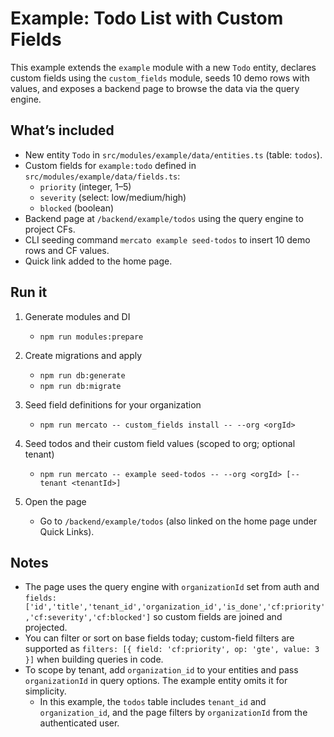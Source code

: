 # Example: Todo List with Custom Fields

This example extends the `example` module with a new `Todo` entity, declares custom fields using the `custom_fields` module, seeds 10 demo rows with values, and exposes a backend page to browse the data via the query engine.

## What’s included
- New entity `Todo` in `src/modules/example/data/entities.ts` (table: `todos`).
- Custom fields for `example:todo` defined in `src/modules/example/data/fields.ts`:
  - `priority` (integer, 1–5)
  - `severity` (select: low/medium/high)
  - `blocked` (boolean)
- Backend page at `/backend/example/todos` using the query engine to project CFs.
- CLI seeding command `mercato example seed-todos` to insert 10 demo rows and CF values.
- Quick link added to the home page.

## Run it
1) Generate modules and DI
   - `npm run modules:prepare`

2) Create migrations and apply
   - `npm run db:generate`
   - `npm run db:migrate`

3) Seed field definitions for your organization
   - `npm run mercato -- custom_fields install -- --org <orgId>`

4) Seed todos and their custom field values (scoped to org; optional tenant)
   - `npm run mercato -- example seed-todos -- --org <orgId> [--tenant <tenantId>]`

5) Open the page
   - Go to `/backend/example/todos` (also linked on the home page under Quick Links).

## Notes
- The page uses the query engine with `organizationId` set from auth and `fields: ['id','title','tenant_id','organization_id','is_done','cf:priority','cf:severity','cf:blocked']` so custom fields are joined and projected.
- You can filter or sort on base fields today; custom-field filters are supported as `filters: [{ field: 'cf:priority', op: 'gte', value: 3 }]` when building queries in code.
- To scope by tenant, add `organization_id` to your entities and pass `organizationId` in query options. The example entity omits it for simplicity.
  - In this example, the `todos` table includes `tenant_id` and `organization_id`, and the page filters by `organizationId` from the authenticated user.
